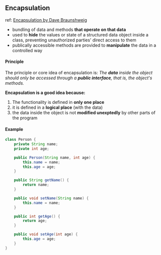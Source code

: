 ## Encapsulation
ref: [Encapsulation by Dave Braunshweig](https://press.rebus.community/programmingfundamentals/chapter/encapsulation/)

- bundling of data and methods **that operate on that data**
- used to **hide** the values or state of a structured data object inside a class, preventing unauthorized parties' direct access to them
- publically accessible methods are provided to **manipulate** the data in a controlled way

#### Principle
The principle or core idea of encapsulation is:
*The **data** inside the object should only be accessed through a **public interface**, that is, the object's methods.*

**Encapsulation is a good idea because:**
1. The functionality is defined in **only one place**
2. it is defined in a **logical place** (with the data)
3. the data inside the object is not **modified unexptedly** by other parts of the program

#### Example
```java
class Person {
    private String name;
    private int age;

    public Person(String name, int age) {
        this.name = name;
        this.age = age;
    }

    public String getName() {
        return name;
    }

    public void setName(String name) {
        this.name = name;
    }

    public int getAge() {
        return age;
    }

    public void setAge(int age) {
        this.age = age;
    }
}
```